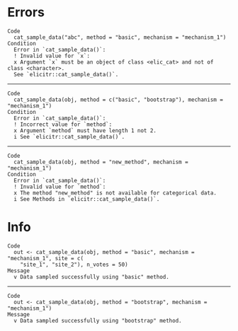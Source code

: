 # Errors

    Code
      cat_sample_data("abc", method = "basic", mechanism = "mechanism_1")
    Condition
      Error in `cat_sample_data()`:
      ! Invalid value for `x`:
      x Argument `x` must be an object of class <elic_cat> and not of class <character>.
      See `elicitr::cat_sample_data()`.

---

    Code
      cat_sample_data(obj, method = c("basic", "bootstrap"), mechanism = "mechanism_1")
    Condition
      Error in `cat_sample_data()`:
      ! Incorrect value for `method`:
      x Argument `method` must have length 1 not 2.
      i See `elicitr::cat_sample_data()`.

---

    Code
      cat_sample_data(obj, method = "new_method", mechanism = "mechanism_1")
    Condition
      Error in `cat_sample_data()`:
      ! Invalid value for `method`:
      x The method "new_method" is not available for categorical data.
      i See Methods in `elicitr::cat_sample_data()`.

# Info

    Code
      out <- cat_sample_data(obj, method = "basic", mechanism = "mechanism_1", site = c(
        "site_1", "site_2"), n_votes = 50)
    Message
      v Data sampled successfully using "basic" method.

---

    Code
      out <- cat_sample_data(obj, method = "bootstrap", mechanism = "mechanism_1")
    Message
      v Data sampled successfully using "bootstrap" method.

